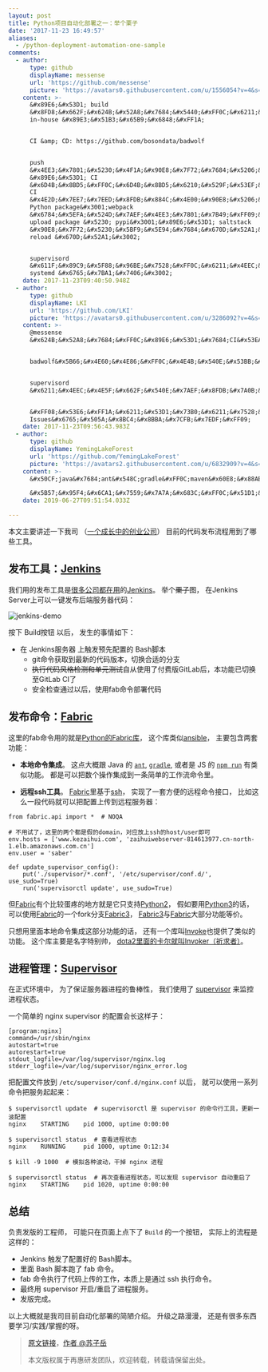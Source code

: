 ```yaml
---
layout: post
title: Python项目自动化部署之一：举个栗子
date: '2017-11-23 16:49:57'
aliases:
  - /python-deployment-automation-one-sample
comments:
  - author:
      type: github
      displayName: messense
      url: 'https://github.com/messense'
      picture: 'https://avatars0.githubusercontent.com/u/1556054?v=4&s=73'
    content: >-
      &#x89E6;&#x53D1; build
      &#x8FD8;&#x662F;&#x624B;&#x52A8;&#x7684;&#x5440;&#xFF0C;&#x6211;&#x53F8;&#x7684;
      in-house &#x89E3;&#x51B3;&#x65B9;&#x6848;&#xFF1A;


      CI &amp; CD: https://github.com/bosondata/badwolf


      push
      &#x4EE3;&#x7801;&#x5230;&#x4F1A;&#x90E8;&#x7F72;&#x7684;&#x5206;&#x652F;/tag
      &#x89E6;&#x53D1; CI
      &#x6D4B;&#x8BD5;&#xFF0C;&#x6D4B;&#x8BD5;&#x6210;&#x529F;&#x53EF;&#x80FD;&#x4F1A;&#x5728;
      CI
      &#x4E2D;&#x7EE7;&#x7EED;&#x8FDB;&#x884C;&#x4E00;&#x90E8;&#x5206;&#x6784;&#x5EFA;&#xFF08;&#x6BD4;&#x5982;&#x6253;&#x5305;
      Python package&#x3001;webpack
      &#x6784;&#x5EFA;&#x524D;&#x7AEF;&#x4EE3;&#x7801;&#x7B49;&#xFF09;&#xFF0C;&#x5B8C;&#x6210;&#x540E;&#x81EA;&#x52A8;&#x89E6;&#x53D1;&#x90E8;&#x7F72;&#xFF0C;&#x6BD4;&#x5982;
      upload package &#x5230; pypi&#x3001;&#x89E6;&#x53D1; saltstack
      &#x90E8;&#x7F72;&#x5230;&#x5BF9;&#x5E94;&#x7684;&#x670D;&#x52A1;&#x5668;&#x4E0A;&#x5E76;
      reload &#x670D;&#x52A1;&#x3002;


      supervisord
      &#x611F;&#x89C9;&#x5F88;&#x96BE;&#x7528;&#xFF0C;&#x6211;&#x4EEC;&#x4E3B;&#x8981;&#x7684;&#x670D;&#x52A1;&#x90FD;&#x662F;&#x7528;
      systemd &#x6765;&#x7BA1;&#x7406;&#x3002;
    date: 2017-11-23T09:40:50.948Z
  - author:
      type: github
      displayName: LKI
      url: 'https://github.com/LKI'
      picture: 'https://avatars0.githubusercontent.com/u/3286092?v=4&s=73'
    content: >-
      @messense
      &#x624B;&#x52A8;&#x7684;&#xFF0C;&#x89E6;&#x53D1;&#x7684;CI&#x53EA;&#x4F1A;&#x8DD1;&#x4EE3;&#x7801;&#x98CE;&#x683C;/UT&#x4E00;&#x7CFB;&#x5217;


      badwolf&#x5B66;&#x4E60;&#x4E86;&#xFF0C;&#x4E4B;&#x540E;&#x53BB;&#x7814;&#x7A76;&#x4E00;&#x4E0B;&#x3002;


      supervisord
      &#x6211;&#x4EEC;&#x4E5F;&#x662F;&#x540E;&#x7AEF;&#x8FDB;&#x7A0B;&#x7528;&#x7684;&#x591A;&#xFF0C;&#x524D;&#x7AEF;&#x670D;&#x52A1;&#x5668;&#x7528;&#x7684;&#x662F;pm2~&#x5E94;&#x8BE5;&#x90FD;&#x5927;&#x540C;&#x5C0F;&#x5F02;~


      &#xFF08;&#x53E6;&#xFF1A;&#x6211;&#x53D1;&#x73B0;&#x6211;&#x7528;&#x7684;&#x8BC4;&#x8BBA;&#x7CFB;&#x7EDF;&#x5BF9;&#x8BA8;&#x8BBA;&#x7684;&#x652F;&#x6301;&#x5F88;&#x5DEE;&#xFF0C;&#x8003;&#x8651;&#x4EE5;&#x540E;&#x6362;&#x7528;GitHub
      Issues&#x6765;&#x505A;&#x8BC4;&#x8BBA;&#x7CFB;&#x7EDF;&#xFF09;
    date: 2017-11-23T09:56:43.983Z
  - author:
      type: github
      displayName: YemingLakeForest
      url: 'https://github.com/YemingLakeForest'
      picture: 'https://avatars2.githubusercontent.com/u/6832909?v=4&s=73'
    content: >-
      &#x50CF;java&#x7684;ant&#x548C;gradle&#xFF0C;maven&#x60E8;&#x88AB;&#x5FFD;&#x7565;&#x54C8;&#x54C8;&#x54C8;&#x3002;

      &#x5B57;&#x95F4;&#x6CA1;&#x7559;&#x7A7A;&#x683C;&#xFF0C;&#x51D1;&#x5408;&#x770B;&#x5427;
    date: 2019-06-27T09:51:54.033Z

---
```


本文主要讲述一下我司
（[一个成长中的创业公司][zaihui-intro]）
目前的代码发布流程用到了哪些工具。


<!--more-->


## 发布工具：[Jenkins][jenkins]

我们用的发布工具是[很多公司都在用][jenkins-stackshare]的[Jenkins][jenkins]。
举个~~栗子~~图，
在Jenkins Server上可以一键发布后端服务器代码：

![jenkins-demo][jenkins-demo]

按下 Build按钮 以后，
发生的事情如下：

* 在 Jenkins服务器 上触发预先配置的 Bash脚本
  * git命令获取到最新的代码版本，切换合适的分支
  * ~~执行代码风格检测和单元测试~~自从使用了付费版GitLab后，本功能已切换至GitLab CI了
  * 安全检查通过以后，使用fab命令部署代码


## 发布命令：[Fabric][fabric]

这里的fab命令用的就是[Python的Fabric库][fabric]，
这个库类似[ansible][ansible]，
主要包含两套功能：

* **本地命令集成**。
这点大概跟 Java 的 [`ant`][ant], [`gradle`][gradle],
或者是 JS 的 [`npm run`][npm] 有类似功能。
都是可以把数个操作集成到一条简单的工作流命令里。

* **远程ssh工具**。
[Fabric][fabric]里基于[ssh][ssh]，
实现了一套方便的远程命令接口，
比如这么一段代码就可以把配置上传到远程服务器：

```
from fabric.api import *  # NOQA

# 不用试了，这里的两个都是假的domain，对应放上ssh的host/user即可
env.hosts = ['www.kezaihui.com', 'zaihuiwebserver-814613977.cn-north-1.elb.amazonaws.com.cn']
env.user = 'saber'

def update_supervisor_config():
    put('./supervisor/*.conf', '/etc/supervisor/conf.d/', use_sudo=True)
    run('supervisorctl update', use_sudo=True)
```

但[Fabric][fabric]有个比较蛋疼的地方就是它只支持[Python2][which-python]，
假如要用[Python3][which-python]的话，
可以使用[Fabric][fabric]的一个fork分支[Fabric3][fabric3]，
[Fabric3][fabric3]与[Fabric][fabric]大部分功能等价。

只想用里面本地命令集成这部分功能的话，
还有一个库叫[Invoke][invoke]也提供了类似的功能。
这个库主要是名字特别帅，
[dota2里面的卡尔就叫Invoker（祈求者）][invoker]。


## 进程管理：[Supervisor][supervisor]

在正式环境中，
为了保证服务器进程的鲁棒性，
我们使用了 [supervisor][supervisor] 来监控进程状态。

一个简单的 nginx supervisor 的配置会长这样子：

```
[program:nginx]
command=/usr/sbin/nginx
autostart=true
autorestart=true
stdout_logfile=/var/log/supervisor/nginx.log
stderr_logfile=/var/log/supervisor/nginx_error.log
```

把配置文件放到 `/etc/supervisor/conf.d/nginx.conf` 以后，
就可以使用一系列命令把服务起起来：

```
$ supervisorctl update  # supervisorctl 是 supervisor 的命令行工具，更新一波配置
nginx    STARTING    pid 1000, uptime 0:00:00

$ supervisorctl status  # 查看进程状态
nginx    RUNNING     pid 1000, uptime 0:12:34

$ kill -9 1000  # 模拟各种波动，干掉 nginx 进程

$ supervisorctl status  # 再次查看进程状态，可以发现 supervisor 自动重启了
nginx    STARTING    pid 1020, uptime 0:00:00
```

## 总结

负责发版的工程师，
可能只在页面上点下了 `Build` 的一个按钮，
实际上的流程是这样的：

* Jenkins 触发了配置好的 Bash脚本。
* 里面 Bash 脚本跑了 fab 命令。
* fab 命令执行了代码上传的工作，本质上是通过 ssh 执行命令。
* 最终用 supervisor 开启/重启了进程服务。
* 发版完成。

以上大概就是我司目前自动化部署的简陋介绍。
升级之路漫漫，
还是有很多东西要学习/实践/掌握的呀。

> [原文链接][self]，[作者 @苏子岳][about-me]
>
> 本文版权属于再惠研发团队，欢迎转载，转载请保留出处。

[zaihui-intro]: https://www.zhihu.com/question/19596230/answer/152193862
[jenkins-stackshare]: https://stackshare.io/jenkins
[jenkins]: https://jenkins.io/
[jenkins-demo]: /assets/pics/zaihui_jenkins.jpg
[fabric]: https://github.com/fabric/fabric
[ansible]: https://github.com/ansible/ansible
[ant]: http://ant.apache.org/
[gradle]: https://gradle.org/
[npm]: https://www.npmjs.com/
[ssh]: https://en.wikipedia.org/wiki/Secure_Shell
[which-python]: http://docs.python-guide.org/en/latest/starting/which-python/
[fabric3]: https://github.com/mathiasertl/fabric/
[invoke]: http://www.pyinvoke.org/
[invoker]: https://dota2.gamepedia.com/Invoker
[supervisor]: http://supervisord.org/
[self]: /python-deployment-automation-one-sample
[about-me]: /about/

